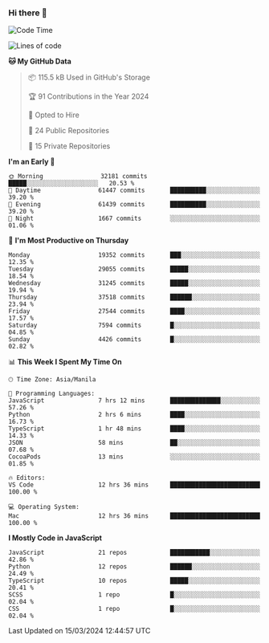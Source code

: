 ### Hi there 👋

<!--START_SECTION:waka-->
![Code Time](http://img.shields.io/badge/Code%20Time-621%20hrs%2026%20mins-blue)

![Lines of code](https://img.shields.io/badge/From%20Hello%20World%20I%27ve%20Written-62.5%20million%20lines%20of%20code-blue)

**🐱 My GitHub Data** 

> 📦 115.5 kB Used in GitHub's Storage 
 > 
> 🏆 91 Contributions in the Year 2024
 > 
> 💼 Opted to Hire
 > 
> 📜 24 Public Repositories 
 > 
> 🔑 15 Private Repositories 
 > 
**I'm an Early 🐤** 

```text
🌞 Morning                32181 commits       █████░░░░░░░░░░░░░░░░░░░░   20.53 % 
🌆 Daytime                61447 commits       ██████████░░░░░░░░░░░░░░░   39.20 % 
🌃 Evening                61439 commits       ██████████░░░░░░░░░░░░░░░   39.20 % 
🌙 Night                  1667 commits        ░░░░░░░░░░░░░░░░░░░░░░░░░   01.06 % 
```
📅 **I'm Most Productive on Thursday** 

```text
Monday                   19352 commits       ███░░░░░░░░░░░░░░░░░░░░░░   12.35 % 
Tuesday                  29055 commits       █████░░░░░░░░░░░░░░░░░░░░   18.54 % 
Wednesday                31245 commits       █████░░░░░░░░░░░░░░░░░░░░   19.94 % 
Thursday                 37518 commits       ██████░░░░░░░░░░░░░░░░░░░   23.94 % 
Friday                   27544 commits       ████░░░░░░░░░░░░░░░░░░░░░   17.57 % 
Saturday                 7594 commits        █░░░░░░░░░░░░░░░░░░░░░░░░   04.85 % 
Sunday                   4426 commits        █░░░░░░░░░░░░░░░░░░░░░░░░   02.82 % 
```


📊 **This Week I Spent My Time On** 

```text
🕑︎ Time Zone: Asia/Manila

💬 Programming Languages: 
JavaScript               7 hrs 12 mins       ██████████████░░░░░░░░░░░   57.26 % 
Python                   2 hrs 6 mins        ████░░░░░░░░░░░░░░░░░░░░░   16.73 % 
TypeScript               1 hr 48 mins        ████░░░░░░░░░░░░░░░░░░░░░   14.33 % 
JSON                     58 mins             ██░░░░░░░░░░░░░░░░░░░░░░░   07.68 % 
CocoaPods                13 mins             ░░░░░░░░░░░░░░░░░░░░░░░░░   01.85 % 

🔥 Editors: 
VS Code                  12 hrs 36 mins      █████████████████████████   100.00 % 

💻 Operating System: 
Mac                      12 hrs 36 mins      █████████████████████████   100.00 % 
```

**I Mostly Code in JavaScript** 

```text
JavaScript               21 repos            ███████████░░░░░░░░░░░░░░   42.86 % 
Python                   12 repos            ██████░░░░░░░░░░░░░░░░░░░   24.49 % 
TypeScript               10 repos            █████░░░░░░░░░░░░░░░░░░░░   20.41 % 
SCSS                     1 repo              █░░░░░░░░░░░░░░░░░░░░░░░░   02.04 % 
CSS                      1 repo              █░░░░░░░░░░░░░░░░░░░░░░░░   02.04 % 
```




 Last Updated on 15/03/2024 12:44:57 UTC
<!--END_SECTION:waka-->
